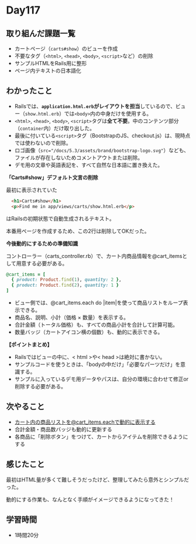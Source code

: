 # Day117
## 取り組んだ課題一覧
- カートページ（`carts#show`）のビューを作成
- 不要なタグ（`<html>`, `<head>`, `<body>`, `<script>`など）の削除
- サンプルHTMLをRails用に整形
- ページ内テキストの日本語化
## わかったこと
- Railsでは、**`application.html.erb`がレイアウトを担当**しているので、ビュー（`show.html.erb`）では`<body>`内の中身だけを使用する。
- `<html>`, `<head>`, `<body>`, `<script>`タグは**全て不要**。中のコンテンツ部分（`container`内）だけ取り出した。
- 最後に付いている`<script>`タグ（BootstrapのJS、checkout.js）は、現時点では使わないので削除。
- ロゴ画像（`src="/docs/5.3/assets/brand/bootstrap-logo.svg"`）なども、ファイルが存在しないためコメントアウトまたは削除。
- デモ用の文章や英語表記を、すべて自然な日本語に置き換えた。
 
**「Carts#show」デフォルト文言の削除**
 
最初に表示されていた
```html
  <h1>Carts#show</h1>
  <p>Find me in app/views/carts/show.html.erb</p>
```
はRailsの初期状態で自動生成されるテキスト。
 
本番用ページを作成するため、この2行は削除してOKだった。
 
**今後動的にするための準備知識**
 
コントローラー（carts_controller.rb）で、カート内商品情報を@cart_itemsとして用意する必要がある。
``` ruby
@cart_items = [
  { product: Product.find(1), quantity: 2 },
  { product: Product.find(2), quantity: 1 }
]
```
- ビュー側では、@cart_items.each do |item|を使って商品リストをループ表示できる。
- 商品名、説明、小計（価格 × 数量）を表示する。
- 合計金額（トータル価格）も、すべての商品小計を合計して計算可能。
- 数量バッジ（カートアイコン横の個数）も、動的に表示できる。
 
**【ポイントまとめ】**
- Railsではビューの中に、< html >や< head >は絶対に書かない。
- サンプルコードを使うときは、「bodyの中だけ」「必要なパーツだけ」を意識する。
- サンプルに入っているデモ用データやパスは、自分の環境に合わせて修正or削除する必要がある。
## 次やること
- カート内の商品リストを@cart_items.eachで動的に表示する
- 合計金額・商品数バッジも動的に更新する
- 各商品に「削除ボタン」をつけて、カートからアイテムを削除できるようにする
## 感じたこと
最初はHTML量が多くて難しそうだったけど、整理してみたら意外とシンプルだった。
 
動的にする作業も、なんとなく手順がイメージできるようになってきた！
## 学習時間
- 1時間20分
